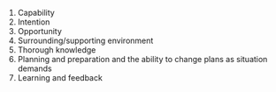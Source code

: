 1. Capability
2. Intention
3. Opportunity
4. Surrounding/supporting environment
5. Thorough knowledge
6. Planning and preparation and the ability to change plans as situation demands
7. Learning and feedback
